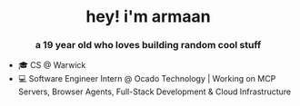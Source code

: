 <h1 align="center">hey! i'm armaan</h1>
<h3 align="center">a 19 year old who loves building random cool stuff</h3>

- 🎓 CS @ Warwick
- 💻 Software Engineer Intern @ Ocado Technology | Working on MCP Servers, Browser Agents, Full-Stack Development & Cloud Infrastructure
